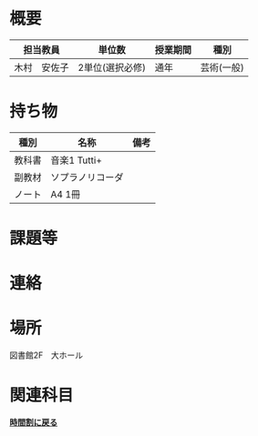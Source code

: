 # 概要
| 担当教員 | 単位数 | 授業期間 | 種別 |
| --- | --- | --- | --- |
| 木村　安佐子 | 2単位(選択必修) | 通年 | 芸術(一般) |

# 持ち物
| 種別 | 名称 | 備考 |
| --- | --- | --- |
| 教科書 | 音楽1 Tutti+ |  |
| 副教材 | ソプラノリコーダ |  |
| ノート | A4 1冊 |  |

# 課題等

# 連絡

# 場所
図書館2F　大ホール
# 関連科目
 [**時間割に戻る**](../../時間割.md)


